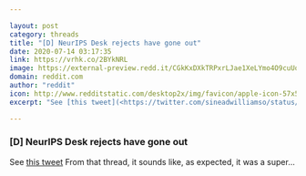 ```yaml
---

layout: post
category: threads
title: "[D] NeurIPS Desk rejects have gone out"
date: 2020-07-14 03:17:35
link: https://vrhk.co/2BYkNRL
image: https://external-preview.redd.it/CGkKxDXkTRPxrLJae1XeLYmo4O9cuUoA7np4kp1zDKU.jpg?width=140&height=73.2984293194&auto=webp&crop=140:73.2984293194,smart&s=3089f4ee224797053132646b0231854663cd49ed
domain: reddit.com
author: "reddit"
icon: http://www.redditstatic.com/desktop2x/img/favicon/apple-icon-57x57.png
excerpt: "See [this tweet](<https://twitter.com/sineadwilliamso/status/1282819262608965633>) From that thread, it sounds like, as expected, it was a super..."

---
```


### [D] NeurIPS Desk rejects have gone out

See [this tweet](<https://twitter.com/sineadwilliamso/status/1282819262608965633>) From that thread, it sounds like, as expected, it was a super...